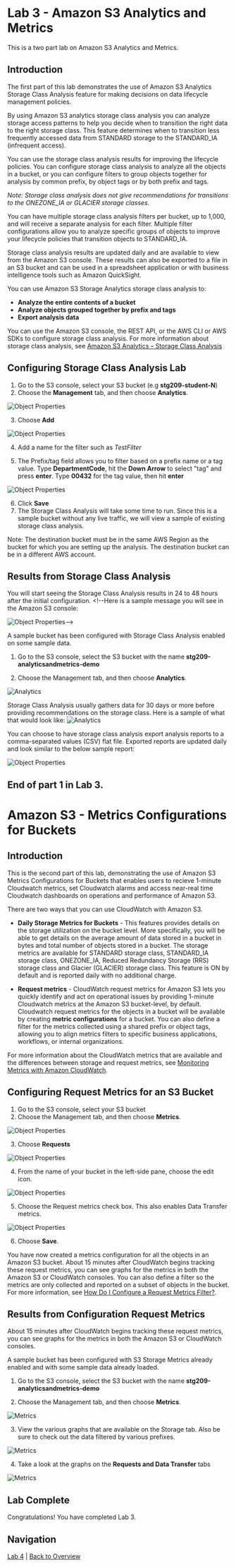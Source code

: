 # Lab 3 - Amazon S3 Analytics and Metrics 

This is a two part lab on Amazon S3 Analytics and Metrics.

## Introduction
The first part of this lab demonstrates the use of Amazon S3 Analytics Storage Class Analysis feature for making decisions on data lifecycle management policies.

By using Amazon S3 analytics storage class analysis you can analyze storage access patterns to help you decide when to transition the right data to the right storage class. This feature determines when to transition less frequently accessed data from STANDARD storage to the STANDARD_IA (infrequent access).

You can use the storage class analysis results for improving the lifecycle policies. You can configure storage class analysis to analyze all the objects in a bucket, or you can configure filters to group objects together for analysis by common prefix, by object tags or by both prefix and tags. 

_Note: Storage class analysis does not give recommendations for transitions to the ONEZONE\_IA or GLACIER storage classes._

You can have multiple storage class analysis filters per bucket, up to 1,000, and will receive a separate analysis for each filter. Multiple filter configurations allow you to analyze specific groups of objects to improve your lifecycle policies that transition objects to STANDARD_IA.

Storage class analysis results are updated daily and are available to view from the Amazon S3 console. These results can also be exported to a file in an S3 bucket and can be used in a spreadsheet application or with business intelligence tools such as Amazon QuickSight.

You can use Amazon S3 Storage Analytics storage class analysis to:
* **Analyze the entire contents of a bucket**
* **Analyze objects grouped together by prefix and tags**
* **Export analysis data**

You can use the Amazon S3 console, the REST API, or the AWS CLI or AWS SDKs to configure storage class analysis. For more information about storage class analysis, see [Amazon S3 Analytics – Storage Class Analysis](https://docs.aws.amazon.com/AmazonS3/latest/dev/analytics-storage-class.html)

## Configuring Storage Class Analysis Lab

1. Go to the S3 console, select your S3 bucket (e.g **stg209-student-N**)
2. Choose the **Management** tab, and then choose **Analytics**.

![Object Properties](../images/SA-choose-management-tab.png)

3. Choose **Add**

![Object Properties](../images/SA-storage-class-analysis-add-filter.png)

4. Add a name for the filter such as _TestFilter_

5. The Prefix/tag field allows you to filter based on a prefix name or a tag value.  Type **DepartmentCode**, hit the **Down Arrow** to select "tag" and press **enter**. Type **00432** for the tag value, then hit **enter**

![Object Properties](../images/SA-storage-class-analysis-tag.png)

6. Click **Save**
7. The Storage Class Analysis will take some time to run.  Since this is a sample bucket without any live traffic, we will view a sample of existing storage class analysis.

Note: The destination bucket must be in the same AWS Region as the bucket for which you are setting up the analysis. The destination bucket can be in a different AWS account.

## Results from Storage Class Analysis 

You will start seeing the Storage Class Analysis results in 24 to 48 hours after the initial configuration. <!--Here is a sample message you will see in the Amazon S3 console:

![Object Properties](../images/SA-storage-class-analysis-observe-bar-start-observe.png)-->

A sample bucket has been configured with Storage Class Analysis enabled on some sample data.  

1. Go to the S3 console, select the S3 bucket with the name **stg209-analyticsandmetrics-demo**

2. Choose the Management tab, and then choose **Analytics**. 

 ![Analytics](../images/3-analytics-1.png)

<!--Storage Class analysis usually gathers data for 30 days or more before providing recommendations on the storage class. After storage class analysis gathers sufficient information, you'll see a message in the Amazon S3 console similar to the following:

![Object Properties](../images/SA-storage-class-analysis-observe-bar.png)

Along with the above, details on retrieved data and % retrieved data are also shown in graphs. Below are some samples:

![Object Properties](../images/SA-storage-class-analysis-how-much-retrieved.png)

![Object Properties](../images/SA-storage-class-analysis-percentage-retrieved.png)-->

Storage Class Analysis usually gathers data for 30 days or more before providing recommendations on the storage class.  Here is a sample of what that would look like:
 ![Analytics](../images/3-analytics-2.png)

You can choose to have storage class analysis export analysis reports to a comma-separated values (CSV) flat file. Exported reports are updated daily and look similar to the below sample report:

![Object Properties](../images/SA-storage-class-analysis-export-file1.png)

## End of part 1 in Lab 3.

# Amazon S3 - Metrics Configurations for Buckets

## Introduction

This is the second part of this lab, demonstrating the use of Amazon S3 Metrics Configurations for Buckets that enables users to recieve 1-minute Cloudwatch metrics, set Cloudwatch alarms and access near-real time Cloudwatch dashboards on operations and performance of Amazon S3.

There are two ways that you can use CloudWatch with Amazon S3. 

* **Daily Storage Metrics for Buckets** - This features provides details on the storage utilization on the bucket level. More specifically, you will be able to get details on the average amount of data stored in a bucket in bytes and total number of objects stored in a bucket. The storage metrics are available for STANDARD storage class, STANDARD_IA storage class, ONEZONE_IA, Reduced Redundancy Storage (RRS) storage class and Glacier (GLACIER) storage class. This feature is ON by default and is reported daily with no additional charge.

* **Request metrics** - CloudWatch request metrics for Amazon S3 lets you quickly identify and act on operational issues by providing 1-minute Cloudwatch metrics at the Amazon S3 bucket-level, by default. Cloudwatch request metrics for the objects in a bucket will be available by creating **metric configurations** for a bucket. You can also define a filter for the metrics collected using a shared prefix or object tags, allowing you to align metrics filters to specific business applications, workflows, or internal organizations.
 
For more information about the CloudWatch metrics that are available and the differences between storage and request metrics, see [Monitoring Metrics with Amazon CloudWatch](https://docs.aws.amazon.com/AmazonS3/latest/dev/cloudwatch-monitoring.html).

## Configuring Request Metrics for an S3 Bucket

1. Go to the S3 console, select your S3 bucket
2. Choose the Management tab, and then choose **Metrics**.

![Object Properties](../images/RM-choose-management-tab-metrics.png)

3. Choose **Requests**

![Object Properties](../images/RM-choose-requests.png)

4. From the name of your bucket in the left-side pane, choose the edit icon.

![Object Properties](../images/RM-choose-metrics-edit.png)

5. Choose the Request metrics check box. This also enables Data Transfer metrics.

![Object Properties](../images/RM-choose-metrics-checkbox.png)

6. Choose **Save**.

You have now created a metrics configuration for all the objects in an Amazon S3 bucket. About 15 minutes after CloudWatch begins tracking these request metrics, you can see graphs for the metrics in both the Amazon S3 or CloudWatch consoles. You can also define a filter so the metrics are only collected and reported on a subset of objects in the bucket. For more information, see [How Do I Configure a Request Metrics Filter?](https://docs.aws.amazon.com/AmazonS3/latest/user-guide/configure-metrics.html).

## Results from Configuration Request Metrics

About 15 minutes after CloudWatch begins tracking these request metrics, you can see graphs for the metrics in both the Amazon S3 or CloudWatch consoles. 

A sample bucket has been configured with S3 Storage Metrics already enabled and with some sample data already loaded.  

1. Go to the S3 console, select the S3 bucket with the name **stg209-analyticsandmetrics-demo**

2. Choose the Management tab, and then choose **Metrics**. 

 ![Metrics](../images/3-metrics-1.png)

3. View the various graphs that are available on the Storage tab.  Also be sure to check out the data filtered by various prefixes.

 ![Metrics](../images/3-metrics-2.png)

4. Take a look at the graphs on the **Requests and Data Transfer** tabs

 ![Metrics](../images/3-metrics-3.png)

<!--Here are some sample graphs generated by request metrics:


![Object Properties](../images/RM-GetRequests.png)

![Object Properties](../images/RM-PutRequests.png)

![Object Properties](../images/RM-DeleteRequests.png)

![Object Properties](../images/RM-AllRequests.png)

![Object Properties](../images/RM-ListRequests.png)

![Object Properties](../images/RM-HeadRequests.png)

![Object Properties](../images/RM-5xxErrors.png)

![Object Properties](../images/RM-4xxErrors.png)-->


## Lab Complete

Congratulations! You have completed Lab 3.

## Navigation
[Lab 4](../lab4/README.md) | 
[Back to Overview](../README.md)

